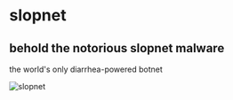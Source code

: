# slopnet

## behold the notorious slopnet malware

the world's only diarrhea-powered botnet

![slopnet](https://i.imgur.com/aNZqMgi.png)

